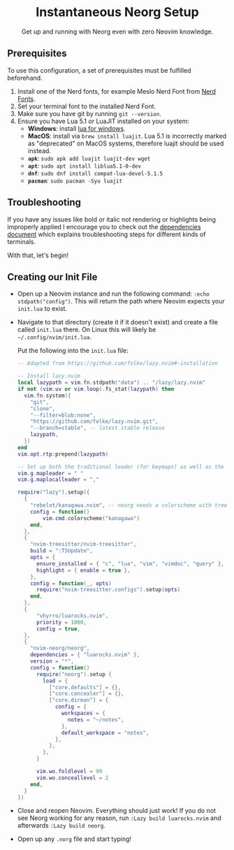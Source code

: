 <div align="center">

# Instantaneous Neorg Setup

Get up and running with Neorg even with zero Neovim knowledge.

</div>

## Prerequisites

To use this configuration, a set of prerequisites must be fulfilled beforehand.

1. Install one of the Nerd fonts, for example Meslo Nerd Font from [Nerd Fonts](https://www.nerdfonts.com/font-downloads).
2. Set your terminal font to the installed Nerd Font.
3. Make sure you have git by running `git --version`.
4. Ensure you have Lua 5.1 *or* LuaJIT installed on your system:
   - **Windows**: install [lua for windows](https://github.com/rjpcomputing/luaforwindows/releases/tag/v5.1.5-52).
   - **MacOS**: install via `brew install luajit`. Lua 5.1 is incorrectly marked as "deprecated" on MacOS systems, therefore luajit should be used instead.
   - **`apk`**: `sudo apk add luajit luajit-dev wget`
   - **`apt`**: `sudo apt install liblua5.1-0-dev`
   - **`dnf`**: `sudo dnf install compat-lua-devel-5.1.5`
   - **`pacman`**: `sudo pacman -Syu luajit`

## Troubleshooting

If you have any issues like bold or italic not rendering or highlights being improperly applied
I encourage you to check out the [dependencies document](https://github.com/nvim-neorg/neorg/wiki/Dependencies) which explains troubleshooting steps
for different kinds of terminals.

With that, let's begin!

## Creating our Init File
 
- Open up a Neovim instance and run the following command: `:echo stdpath("config")`.
  This will return the path where Neovim expects your `init.lua` to exist.
- Navigate to that directory (create it if it doesn't exist) and create a file
  called `init.lua` there. On Linux this will likely be `~/.config/nvim/init.lua`.

  Put the following into the `init.lua` file:
  ```lua
  -- Adapted from https://github.com/folke/lazy.nvim#-installation
  
  -- Install lazy.nvim
  local lazypath = vim.fn.stdpath("data") .. "/lazy/lazy.nvim"
  if not (vim.uv or vim.loop).fs_stat(lazypath) then
    vim.fn.system({
      "git",
      "clone",
      "--filter=blob:none",
      "https://github.com/folke/lazy.nvim.git",
      "--branch=stable", -- latest stable release
      lazypath,
    })
  end
  vim.opt.rtp:prepend(lazypath)
  
  -- Set up both the traditional leader (for keymaps) as well as the local leader (for norg files)
  vim.g.mapleader = " "
  vim.g.maplocalleader = ","
  
  require("lazy").setup({
    {
      "rebelot/kanagawa.nvim", -- neorg needs a colorscheme with treesitter support
      config = function()
          vim.cmd.colorscheme("kanagawa")
      end,
    },
    {
      "nvim-treesitter/nvim-treesitter",
      build = ":TSUpdate",
      opts = {
        ensure_installed = { "c", "lua", "vim", "vimdoc", "query" },
        highlight = { enable = true },
      },
      config = function(_, opts)
        require("nvim-treesitter.configs").setup(opts)
      end,
    },
    {
        "vhyrro/luarocks.nvim",
        priority = 1000,
        config = true,
    },
    {
      "nvim-neorg/neorg",
      dependencies = { "luarocks.nvim" },
      version = "*",
      config = function()
        require("neorg").setup {
          load = {
            ["core.defaults"] = {},
            ["core.concealer"] = {},
            ["core.dirman"] = {
              config = {
                workspaces = {
                  notes = "~/notes",
                },
                default_workspace = "notes",
              },
            },
          },
        }
  
        vim.wo.foldlevel = 99
        vim.wo.conceallevel = 2
      end,
    }
  })
  ```
- Close and reopen Neovim. Everything should just work! If you do not see Neorg working
  for any reason, run `:Lazy build luarocks.nvim` and afterwards `:Lazy build neorg`.
- Open up any `.norg` file and start typing!
